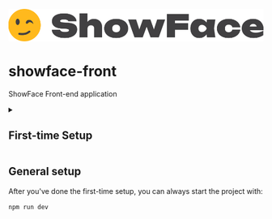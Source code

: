 ![logo](src/assets/showfaceLogoText.svg)
# showface-front
ShowFace Front-end application

<details>
<summary><h2>First-time Setup</h2></summary>

You must have Node and npm installed on your computer.

1. Install dependencies
```bash
npm install
```

2. To run the project:
```bash
npm run dev
```

</details>

<h2> General setup </h2>
After you've done the first-time setup, you can always start the project with:

```bash
npm run dev
```
